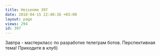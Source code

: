 ```yaml
---
title: Heisenme 397
date: 2018-04-15 22:40:16 +03:00
layout: page
views: 294
id: 397
---
```


Завтра - мастеркласс по разработке телеграм ботов. Перспективная тема! Приходите в клуб)


